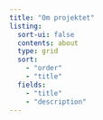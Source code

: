 ```yaml
---
title: "Om projektet"
listing:
  sort-ui: false
  contents: about
  type: grid
  sort: 
    - "order"
    - "title"
  fields: 
    - "title"
    - "description"
---
```

